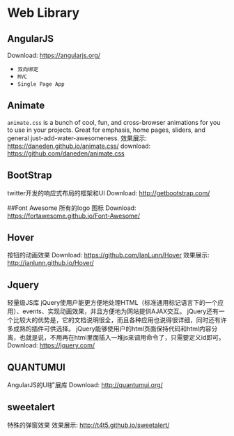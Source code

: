 # Web Library
## AngularJS
Download: https://angularjs.org/
* `双向绑定`
* `MVC`
* `Single Page App`

## Animate
`animate.css` is a bunch of cool, fun, and cross-browser animations for you to use in your projects. Great for emphasis, home pages, sliders, and general just-add-water-awesomeness.
效果展示: https://daneden.github.io/animate.css/
download: https://github.com/daneden/animate.css

## BootStrap
twitter开发的响应式布局的框架和UI
Download: http://getbootstrap.com/

##Font Awesome
所有的logo 图标 
Download: https://fortawesome.github.io/Font-Awesome/

## Hover
按钮的动画效果
Download: https://github.com/IanLunn/Hover
效果展示: http://ianlunn.github.io/Hover/

## Jquery
轻量级JS库 
jQuery使用户能更方便地处理HTML（标准通用标记语言下的一个应用）、events、实现动画效果，并且方便地为网站提供AJAX交互。
jQuery还有一个比较大的优势是，它的文档说明很全，而且各种应用也说得很详细，同时还有许多成熟的插件可供选择。
jQuery能够使用户的html页面保持代码和html内容分离，也就是说，不用再在html里面插入一堆js来调用命令了，只需要定义id即可。
Download: https://jquery.com/

## QUANTUMUI
AngularJS的UI扩展库
Download: http://quantumui.org/


## sweetalert
特殊的弹窗效果
效果展示: http://t4t5.github.io/sweetalert/

